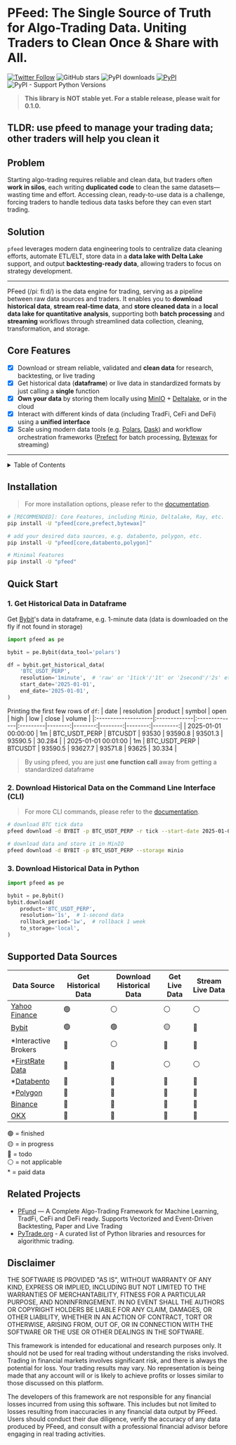 # PFeed: The Single Source of Truth for Algo-Trading Data. Uniting Traders to Clean Once & Share with All.

[![Twitter Follow](https://img.shields.io/twitter/follow/pfund_ai?style=social)](https://x.com/pfund_ai)
![GitHub stars](https://img.shields.io/github/stars/PFund-Software-Ltd/pfeed?style=social)
![PyPI downloads](https://img.shields.io/pypi/dm/pfeed?label=downloads)
[![PyPI](https://img.shields.io/pypi/v/pfeed.svg)](https://pypi.org/project/pfeed)
![PyPI - Support Python Versions](https://img.shields.io/pypi/pyversions/pfeed)
<!-- [![Jupyter Book Badge](https://raw.githubusercontent.com/PFund-Software-Ltd/pfeed/main/docs/images/jupyterbook.svg)](https://jupyterbook.org) -->
<!-- [![Poetry](https://img.shields.io/endpoint?url=https://python-poetry.org/badge/v0.json)](https://python-poetry.org/) -->

[MinIO]: https://min.io/
[Deltalake]: https://github.com/delta-io/delta-rs
[PFund]: https://github.com/PFund-Software-Ltd/pfund
[Polars]: https://github.com/pola-rs/polars
[Dask]: https://www.dask.org/
[Spark]: https://spark.apache.org/docs/latest/api/python/index.html
[PyTrade.org]: https://pytrade.org
[Yahoo Finance]: https://github.com/ranaroussi/yfinance
[Bybit]: https://public.bybit.com
[Binance]: https://data.binance.vision
[OKX]: https://www.okx.com/data-download
[Databento]: https://databento.com/
[Polygon]: https://polygon.io/
[FirstRate Data]: https://firstratedata.com
[Prefect]: https://www.prefect.io/
[Bytewax]: https://www.bytewax.io

> **This library is NOT stable yet. For a stable release, please wait for 0.1.0.** 

## TLDR: use pfeed to manage your trading data; other traders will help you clean it

## Problem
Starting algo-trading requires reliable and clean data, but traders often **work in silos**, each writing **duplicated code** to clean the same datasets—wasting time and effort. Accessing clean, ready-to-use data is a challenge, forcing traders to handle tedious data tasks before they can even start trading.

## Solution
`pfeed` leverages modern data engineering tools to centralize data cleaning efforts, automate ETL/ELT, store data in a **data lake with Delta Lake** support, and output **backtesting-ready data**, allowing traders to focus on strategy development.

---
PFeed (/piː fiːd/) is the data engine for trading, serving as a pipeline between raw data sources and traders. It enables you to **download historical data**, **stream real-time data**, and **store cleaned data** in a **local data lake for quantitative analysis**, supporting both **batch processing** and **streaming** workflows through streamlined data collection, cleaning, transformation, and storage.

## Core Features
- [x] Download or stream reliable, validated and **clean data** for research, backtesting, or live trading
- [x] Get historical data (**dataframe**) or live data in standardized formats by just calling a **single** function
- [x] **Own your data** by storing them locally using [MinIO] + [Deltalake], or in the cloud
- [x] Interact with different kinds of data (including TradFi, CeFi and DeFi) using a **unified interface**
- [x] Scale using modern data tools (e.g. [Polars], [Dask]) and workflow orchestration frameworks ([Prefect] for batch processing, [Bytewax] for streaming)

---

<details>
<summary>Table of Contents</summary>

- [Installation](#installation)
- [Quick Start](#quick-start)
    - [Get Historical Data in Dataframe](#1-get-historical-data-in-dataframe)
    - [Download Historical Data on Command Line](#2-download-historical-data-on-the-command-line-interface-cli)
    - [Download Historical Data in Python](#3-download-historical-data-in-python)
- [Supported Data Sources](#supported-data-sources)
- [Related Projects](#related-projects)
- [Disclaimer](#disclaimer)

</details>



## Installation
> For more installation options, please refer to the [documentation](https://pfeed-docs.pfund.ai/installation).
```bash
# [RECOMMENDED]: Core Features, including Minio, Deltalake, Ray, etc.
pip install -U "pfeed[core,prefect,bytewax]"

# add your desired data sources, e.g. databento, polygon, etc.
pip install -U "pfeed[core,databento,polygon]"

# Minimal Features
pip install -U "pfeed"
```



## Quick Start
### 1. Get Historical Data in Dataframe
Get [Bybit]'s data in dataframe, e.g. 1-minute data (data is downloaded on the fly if not found in storage)

```python
import pfeed as pe

bybit = pe.Bybit(data_tool='polars')

df = bybit.get_historical_data(
    'BTC_USDT_PERP',
    resolution='1minute',  # 'raw' or '1tick'/'1t' or '2second'/'2s' etc.
    start_date='2025-01-01',
    end_date='2025-01-01',
)
```

Printing the first few rows of `df`:
| date                | resolution   | product       | symbol   |    open |    high |     low |   close |   volume |
|:--------------------|:-------------|:--------------|:---------|--------:|--------:|--------:|--------:|---------:|
| 2025-01-01 00:00:00 | 1m           | BTC_USDT_PERP | BTCUSDT  | 93530   | 93590.8 | 93501.3 | 93590.5 |   30.284 |
| 2025-01-01 00:01:00 | 1m           | BTC_USDT_PERP | BTCUSDT  | 93590.5 | 93627.7 | 93571.8 | 93625   |   30.334 |

> By using pfeed, you are just **one function call** away from getting a standardized dataframe

### 2. Download Historical Data on the Command Line Interface (CLI)
> For more CLI commands, please refer to the [documentation](https://pfeed-docs.pfund.ai/cli-commands).
```bash
# download BTC tick data
pfeed download -d BYBIT -p BTC_USDT_PERP -r tick --start-date 2025-01-01 --end-date 2025-02-01

# download data and store it in MinIO
pfeed download -d BYBIT -p BTC_USDT_PERP --storage minio
```

### 3. Download Historical Data in Python
```python
import pfeed as pe

bybit = pe.Bybit()
bybit.download(
    product='BTC_USDT_PERP',
    resolution='1s',  # 1-second data
    rollback_period='1w',  # rollback 1 week
    to_storage='local',
)
```



## Supported Data Sources
| Data Source          | Get Historical Data | Download Historical Data | Get Live Data | Stream Live Data |
| -------------------- | ------------------- | ------------------------ | --------------| ---------------- |
| [Yahoo Finance]      | 🟢                  | ⚪                        | ⚪            | ⚪               |
| [Bybit]              | 🟢                  | 🟢                        | 🟡            | 🔴               |
| *Interactive Brokers | 🔴                  | ⚪                        | 🔴            | 🔴               |
| *[FirstRate Data]    | 🔴                  | 🔴                        | ⚪            | ⚪               |
| *[Databento]         | 🔴                  | 🔴                        | 🔴            | 🔴               |
| *[Polygon]           | 🔴                  | 🔴                        | 🔴            | 🔴               |
| [Binance]            | 🔴                  | 🔴                        | 🔴            | 🔴               |
| [OKX]                | 🔴                  | 🔴                        | 🔴            | 🔴               |

🟢 = finished \
🟡 = in progress \
🔴 = todo \
⚪ = not applicable \
\* = paid data



## Related Projects
- [PFund] — A Complete Algo-Trading Framework for Machine Learning, TradFi, CeFi and DeFi ready. Supports Vectorized and Event-Driven Backtesting, Paper and Live Trading
- [PyTrade.org] - A curated list of Python libraries and resources for algorithmic trading.



## Disclaimer
THE SOFTWARE IS PROVIDED "AS IS", WITHOUT WARRANTY OF ANY KIND, EXPRESS OR IMPLIED, INCLUDING BUT NOT LIMITED TO THE WARRANTIES OF MERCHANTABILITY, FITNESS FOR A PARTICULAR PURPOSE, AND NONINFRINGEMENT. IN NO EVENT SHALL THE AUTHORS OR COPYRIGHT HOLDERS BE LIABLE FOR ANY CLAIM, DAMAGES, OR OTHER LIABILITY, WHETHER IN AN ACTION OF CONTRACT, TORT OR OTHERWISE, ARISING FROM, OUT OF, OR IN CONNECTION WITH THE SOFTWARE OR THE USE OR OTHER DEALINGS IN THE SOFTWARE.

This framework is intended for educational and research purposes only. It should not be used for real trading without understanding the risks involved. Trading in financial markets involves significant risk, and there is always the potential for loss. Your trading results may vary. No representation is being made that any account will or is likely to achieve profits or losses similar to those discussed on this platform.

The developers of this framework are not responsible for any financial losses incurred from using this software. This includes but not limited to losses resulting from inaccuracies in any financial data output by PFeed. Users should conduct their due diligence, verify the accuracy of any data produced by PFeed, and consult with a professional financial advisor before engaging in real trading activities.
